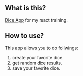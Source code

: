 ## What is this?
[Dice App](https://yuichihirano.github.io/react_dice_app/) for my react training.

## How to use?
This app allows you to do follwings:

1. create your favorite dice.
1. get random dice results.
1. save your favorite dice.
